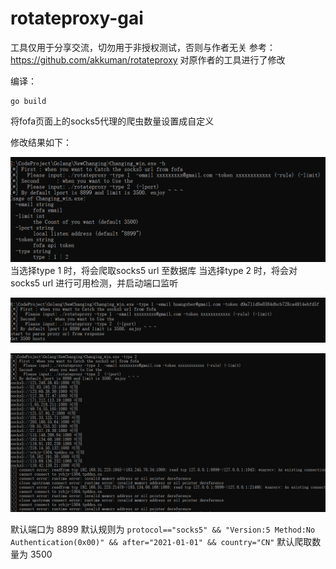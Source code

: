 # rotateproxy-gai
工具仅用于分享交流，切勿用于非授权测试，否则与作者无关
参考：https://github.com/akkuman/rotateproxy  对原作者的工具进行了修改

编译：
```
go build
```

将fofa页面上的socks5代理的爬虫数量设置成自定义



修改结果如下：

![1.JPG](https://github.com/c0okB/rotateproxy-gai/blob/main/1.jpg)
当选择type 1 时，将会爬取socks5 url 至数据库
当选择type 2 时，将会对socks5 url 进行可用检测，并启动端口监听


![1.JPG](https://github.com/c0okB/rotateproxy-gai/blob/main/2.jpg)

![1.JPG](https://github.com/c0okB/rotateproxy-gai/blob/main/3.jpg)

默认端口为 8899
默认规则为 `protocol=="socks5" && "Version:5 Method:No Authentication(0x00)" && after="2021-01-01" && country="CN"`
默认爬取数量为 3500

